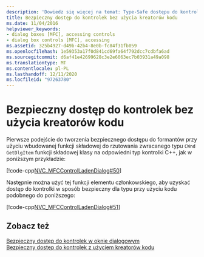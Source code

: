 ```yaml
---
description: 'Dowiedz się więcej na temat: Type-Safe dostępu do kontrolek bez użycia kreatorów kodu'
title: Bezpieczny dostęp do kontrolek bez użycia kreatorów kodu
ms.date: 11/04/2016
helpviewer_keywords:
- dialog boxes [MFC], accessing controls
- dialog box controls [MFC], accessing
ms.assetid: 325b4927-d49b-42b4-8e0b-fc84f31fb059
ms.openlocfilehash: 1e59353a17f0d841cd69fa64f792dcc7cdbfa6ad
ms.sourcegitcommit: d6af41e42699628c3e2e6063ec7b03931a49a098
ms.translationtype: MT
ms.contentlocale: pl-PL
ms.lasthandoff: 12/11/2020
ms.locfileid: "97263780"
---
```

# <a name="type-safe-access-to-controls-without-code-wizards"></a>Bezpieczny dostęp do kontrolek bez użycia kreatorów kodu

Pierwsze podejście do tworzenia bezpiecznego dostępu do formantów przy użyciu wbudowanej funkcji składowej do rzutowania zwracanego typu `CWnd` `GetDlgItem` funkcji składowej klasy na odpowiedni typ kontrolki C++, jak w poniższym przykładzie:

[!code-cpp[NVC_MFCControlLadenDialog#50](../mfc/codesnippet/cpp/type-safe-access-to-controls-without-code-wizards_1.cpp)]

Następnie można użyć tej funkcji elementu członkowskiego, aby uzyskać dostęp do kontrolki w sposób bezpieczny dla typu przy użyciu kodu podobnego do poniższego:

[!code-cpp[NVC_MFCControlLadenDialog#51](../mfc/codesnippet/cpp/type-safe-access-to-controls-without-code-wizards_2.cpp)]

## <a name="see-also"></a>Zobacz też

[Bezpieczny dostęp do kontrolek w oknie dialogowym](../mfc/type-safe-access-to-controls-in-a-dialog-box.md)<br/>
[Bezpieczny dostęp do kontrolek z użyciem kreatorów kodu](../mfc/type-safe-access-to-controls-with-code-wizards.md)
